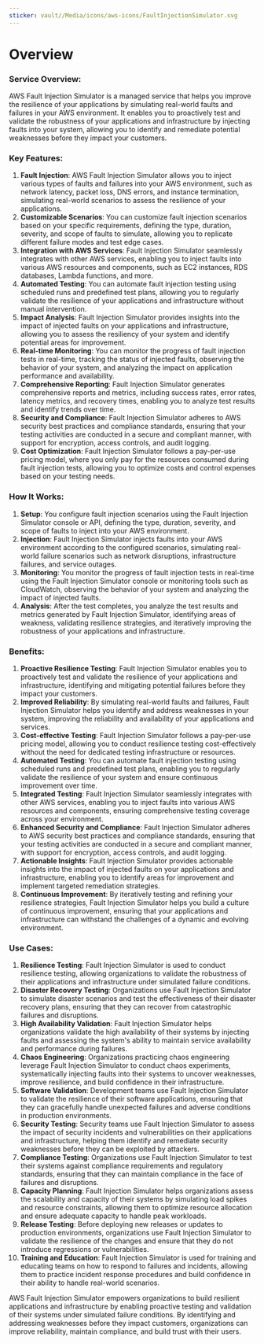 ```yaml
---
sticker: vault//Media/icons/aws-icons/FaultInjectionSimulator.svg
---
```

# Overview

### Service Overview:

AWS Fault Injection Simulator is a managed service that helps you improve the resilience of your applications by simulating real-world faults and failures in your AWS environment. It enables you to proactively test and validate the robustness of your applications and infrastructure by injecting faults into your system, allowing you to identify and remediate potential weaknesses before they impact your customers.

### Key Features:

1. **Fault Injection**: AWS Fault Injection Simulator allows you to inject various types of faults and failures into your AWS environment, such as network latency, packet loss, DNS errors, and instance termination, simulating real-world scenarios to assess the resilience of your applications.
2. **Customizable Scenarios**: You can customize fault injection scenarios based on your specific requirements, defining the type, duration, severity, and scope of faults to simulate, allowing you to replicate different failure modes and test edge cases.
3. **Integration with AWS Services**: Fault Injection Simulator seamlessly integrates with other AWS services, enabling you to inject faults into various AWS resources and components, such as EC2 instances, RDS databases, Lambda functions, and more.
4. **Automated Testing**: You can automate fault injection testing using scheduled runs and predefined test plans, allowing you to regularly validate the resilience of your applications and infrastructure without manual intervention.
5. **Impact Analysis**: Fault Injection Simulator provides insights into the impact of injected faults on your applications and infrastructure, allowing you to assess the resiliency of your system and identify potential areas for improvement.
6. **Real-time Monitoring**: You can monitor the progress of fault injection tests in real-time, tracking the status of injected faults, observing the behavior of your system, and analyzing the impact on application performance and availability.
7. **Comprehensive Reporting**: Fault Injection Simulator generates comprehensive reports and metrics, including success rates, error rates, latency metrics, and recovery times, enabling you to analyze test results and identify trends over time.
8. **Security and Compliance**: Fault Injection Simulator adheres to AWS security best practices and compliance standards, ensuring that your testing activities are conducted in a secure and compliant manner, with support for encryption, access controls, and audit logging.
9. **Cost Optimization**: Fault Injection Simulator follows a pay-per-use pricing model, where you only pay for the resources consumed during fault injection tests, allowing you to optimize costs and control expenses based on your testing needs.

### How It Works:

1. **Setup**: You configure fault injection scenarios using the Fault Injection Simulator console or API, defining the type, duration, severity, and scope of faults to inject into your AWS environment.
2. **Injection**: Fault Injection Simulator injects faults into your AWS environment according to the configured scenarios, simulating real-world failure scenarios such as network disruptions, infrastructure failures, and service outages.
3. **Monitoring**: You monitor the progress of fault injection tests in real-time using the Fault Injection Simulator console or monitoring tools such as CloudWatch, observing the behavior of your system and analyzing the impact of injected faults.
4. **Analysis**: After the test completes, you analyze the test results and metrics generated by Fault Injection Simulator, identifying areas of weakness, validating resilience strategies, and iteratively improving the robustness of your applications and infrastructure.

### Benefits:

1. **Proactive Resilience Testing**: Fault Injection Simulator enables you to proactively test and validate the resilience of your applications and infrastructure, identifying and mitigating potential failures before they impact your customers.
2. **Improved Reliability**: By simulating real-world faults and failures, Fault Injection Simulator helps you identify and address weaknesses in your system, improving the reliability and availability of your applications and services.
3. **Cost-effective Testing**: Fault Injection Simulator follows a pay-per-use pricing model, allowing you to conduct resilience testing cost-effectively without the need for dedicated testing infrastructure or resources.
4. **Automated Testing**: You can automate fault injection testing using scheduled runs and predefined test plans, enabling you to regularly validate the resilience of your system and ensure continuous improvement over time.
5. **Integrated Testing**: Fault Injection Simulator seamlessly integrates with other AWS services, enabling you to inject faults into various AWS resources and components, ensuring comprehensive testing coverage across your environment.
6. **Enhanced Security and Compliance**: Fault Injection Simulator adheres to AWS security best practices and compliance standards, ensuring that your testing activities are conducted in a secure and compliant manner, with support for encryption, access controls, and audit logging.
7. **Actionable Insights**: Fault Injection Simulator provides actionable insights into the impact of injected faults on your applications and infrastructure, enabling you to identify areas for improvement and implement targeted remediation strategies.
8. **Continuous Improvement**: By iteratively testing and refining your resilience strategies, Fault Injection Simulator helps you build a culture of continuous improvement, ensuring that your applications and infrastructure can withstand the challenges of a dynamic and evolving environment.

### Use Cases:

1. **Resilience Testing**: Fault Injection Simulator is used to conduct resilience testing, allowing organizations to validate the robustness of their applications and infrastructure under simulated failure conditions.
2. **Disaster Recovery Testing**: Organizations use Fault Injection Simulator to simulate disaster scenarios and test the effectiveness of their disaster recovery plans, ensuring that they can recover from catastrophic failures and disruptions. 
3. **High Availability Validation**: Fault Injection Simulator helps organizations validate the high availability of their systems by injecting faults and assessing the system's ability to maintain service availability and performance during failures.
4. **Chaos Engineering**: Organizations practicing chaos engineering leverage Fault Injection Simulator to conduct chaos experiments, systematically injecting faults into their systems to uncover weaknesses, improve resilience, and build confidence in their infrastructure.
5. **Software Validation**: Development teams use Fault Injection Simulator to validate the resilience of their software applications, ensuring that they can gracefully handle unexpected failures and adverse conditions in production environments.
6. **Security Testing**: Security teams use Fault Injection Simulator to assess the impact of security incidents and vulnerabilities on their applications and infrastructure, helping them identify and remediate security weaknesses before they can be exploited by attackers.
7. **Compliance Testing**: Organizations use Fault Injection Simulator to test their systems against compliance requirements and regulatory standards, ensuring that they can maintain compliance in the face of failures and disruptions.
8. **Capacity Planning**: Fault Injection Simulator helps organizations assess the scalability and capacity of their systems by simulating load spikes and resource constraints, allowing them to optimize resource allocation and ensure adequate capacity to handle peak workloads.
9. **Release Testing**: Before deploying new releases or updates to production environments, organizations use Fault Injection Simulator to validate the resilience of the changes and ensure that they do not introduce regressions or vulnerabilities.
10. **Training and Education**: Fault Injection Simulator is used for training and educating teams on how to respond to failures and incidents, allowing them to practice incident response procedures and build confidence in their ability to handle real-world scenarios.

AWS Fault Injection Simulator empowers organizations to build resilient applications and infrastructure by enabling proactive testing and validation of their systems under simulated failure conditions. By identifying and addressing weaknesses before they impact customers, organizations can improve reliability, maintain compliance, and build trust with their users.
